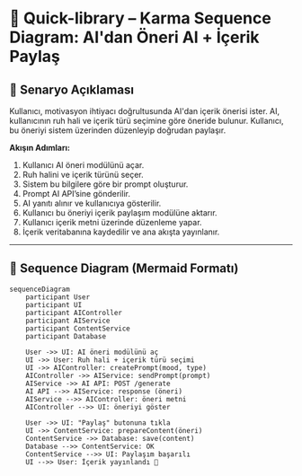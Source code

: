 # 🔁 Quick-library – Karma Sequence Diagram: AI'dan Öneri Al + İçerik Paylaş

## 🎯 Senaryo Açıklaması

Kullanıcı, motivasyon ihtiyacı doğrultusunda AI'dan içerik önerisi ister. AI, kullanıcının ruh hali ve içerik türü seçimine göre öneride bulunur. Kullanıcı, bu öneriyi sistem üzerinden düzenleyip doğrudan paylaşır.

**Akışın Adımları:**
1. Kullanıcı AI öneri modülünü açar.
2. Ruh halini ve içerik türünü seçer.
3. Sistem bu bilgilere göre bir prompt oluşturur.
4. Prompt AI API’sine gönderilir.
5. AI yanıtı alınır ve kullanıcıya gösterilir.
6. Kullanıcı bu öneriyi içerik paylaşım modülüne aktarır.
7. Kullanıcı içerik metni üzerinde düzenleme yapar.
8. İçerik veritabanına kaydedilir ve ana akışta yayınlanır.

---

## 📐 Sequence Diagram (Mermaid Formatı)

```mermaid
sequenceDiagram
    participant User
    participant UI
    participant AIController
    participant AIService
    participant ContentService
    participant Database

    User ->> UI: AI öneri modülünü aç
    UI ->> User: Ruh hali + içerik türü seçimi
    UI ->> AIController: createPrompt(mood, type)
    AIController ->> AIService: sendPrompt(prompt)
    AIService ->> AI API: POST /generate
    AI API -->> AIService: response (öneri)
    AIService -->> AIController: öneri metni
    AIController -->> UI: öneriyi göster

    User ->> UI: "Paylaş" butonuna tıkla
    UI ->> ContentService: prepareContent(öneri)
    ContentService ->> Database: save(content)
    Database -->> ContentService: OK
    ContentService -->> UI: Paylaşım başarılı
    UI -->> User: İçerik yayınlandı 🎉
